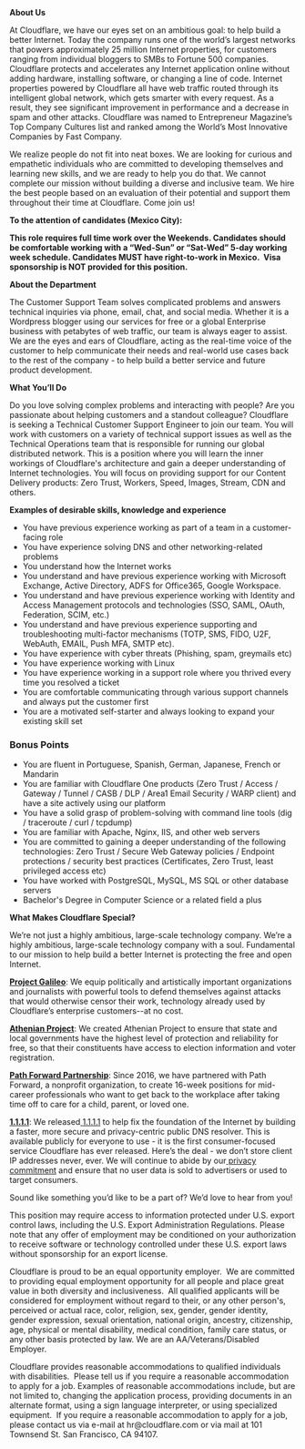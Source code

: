 <div class="content-intro">
	<div><strong>About Us</strong></div>
	<div>
		<p><span style="font-weight: 400;">At Cloudflare, we have our eyes set on an ambitious goal: to help build a better Internet. Today the company runs one of the world’s largest networks that powers approximately 25 million Internet properties, for customers ranging from individual bloggers to SMBs to Fortune 500 companies. Cloudflare protects and accelerates any Internet application online without adding hardware, installing software, or changing a line of code. Internet properties powered by Cloudflare all have web traffic routed through its intelligent global network, which gets smarter with every request. As a result, they see significant improvement in performance and a decrease in spam and other attacks. Cloudflare was named to Entrepreneur Magazine’s Top Company Cultures list and ranked among the World’s Most Innovative Companies by Fast Company.</span><span style="font-weight: 400;">&nbsp;</span></p>
		<p><span style="font-weight: 400;">We realize people do not fit into neat boxes. We are looking for curious and empathetic individuals who are committed to developing themselves and learning new skills, and we are ready to help you do that. We cannot complete our mission without building a diverse and inclusive team. We hire the best people based on an evaluation of their potential and support them throughout their time at Cloudflare. Come join us!&nbsp;</span></p>
	</div>
</div>
<p><strong>To the attention of candidates (Mexico City):&nbsp;</strong></p>
<p><strong>This role requires full time work over the Weekends. Candidates should be comfortable working with a “Wed-Sun” or “Sat-Wed” 5-day working week schedule. Candidates MUST have right-to-work in Mexico.&nbsp;&nbsp;</strong><strong>Visa sponsorship is NOT provided for this position</strong><strong>.</strong></p>
<p><strong>About the Department</strong></p>
<p>The Customer Support Team solves complicated problems and answers technical inquiries via phone, email, chat, and social media. Whether it is a Wordpress blogger using our services for free or a global Enterprise business with petabytes of web traffic, our team is always eager to assist. We are the eyes and ears of Cloudflare, acting as the real-time voice of the customer to help communicate their needs and real-world use cases back to the rest of the company - to help build a better service and future product development.</p>
<p><strong>What You’ll Do</strong></p>
<p>Do you love solving complex problems and interacting with people? Are you passionate about helping customers and a standout colleague? Cloudflare is seeking a Technical Customer Support Engineer to join our team. You will work with customers on a variety of technical support issues as well as the Technical Operations team that is responsible for running our global distributed network. This is a position where you will learn the inner workings of Cloudflare's architecture and gain a deeper understanding of Internet technologies. You will focus on providing support for our Content Delivery products: Zero Trust, Workers, Speed, Images, Stream, CDN and others.</p>
<p><strong>Examples of desirable skills, knowledge and experience</strong></p>
<ul>
	<li>You have previous experience working as part of a team in a customer-facing role</li>
	<li>You have experience solving DNS and other networking-related problems</li>
	<li>You understand how the Internet works</li>
	<li>You understand and have previous experience working with Microsoft Exchange, Active Directory, ADFS for Office365, Google Workspace.</li>
	<li>You understand and have previous experience working with Identity and Access Management protocols and technologies (SSO, SAML, OAuth, Federation, SCIM, etc.)</li>
	<li>You understand and have previous experience supporting and troubleshooting multi-factor mechanisms (TOTP, SMS, FIDO, U2F, WebAuth, EMAIL, Push MFA, SMTP etc).</li>
	<li>You have experience with cyber threats (Phishing, spam, greymails etc)</li>
	<li>You have experience working with Linux</li>
	<li>You have experience working in a support role where you thrived every time you resolved a ticket</li>
	<li>You are comfortable communicating through various support channels and always put the customer first</li>
	<li>You are a motivated self-starter and always looking to expand your existing skill set</li>
</ul>
<h3><strong>Bonus Points</strong></h3>
<ul>
	<li>You are fluent in Portuguese, Spanish, German, Japanese, French or Mandarin</li>
	<li>You are familiar with Cloudflare One products (Zero Trust / Access / Gateway / Tunnel / CASB / DLP / Area1 Email Security / WARP client) and have a site actively using our platform</li>
	<li>You have a solid grasp of problem-solving with command line tools (dig / traceroute / curl / tcpdump)</li>
	<li>You are familiar with Apache, Nginx, IIS, and other web servers</li>
	<li>You are committed to gaining a deeper understanding of the following technologies: Zero Trust / Secure Web Gateway policies / Endpoint protections / security best practices (Certificates, Zero Trust, least privileged access etc)</li>
	<li>You have worked with PostgreSQL, MySQL, MS SQL or other database servers</li>
	<li>Bachelor's Degree in Computer Science or a related field a plus</li>
</ul>
<div class="content-conclusion">
	<p><strong>What Makes Cloudflare Special?</strong></p>
	<p><span style="font-weight: 400;">We’re not just a highly ambitious, large-scale technology company. We’re a highly ambitious, large-scale technology company with a soul. Fundamental to our mission to help build a better Internet is protecting the free and open Internet.</span></p>
	<p><a href="https://blog.cloudflare.com/protecting-free-expression-online/"><strong>Project Galileo</strong></a><span style="font-weight: 400;">: We equip politically and artistically important organizations and journalists with powerful tools to defend themselves against attacks that would otherwise censor their work, technology already used by Cloudflare’s enterprise customers--at no cost.</span></p>
	<p><strong><a href="https://www.cloudflare.com/athenian/">Athenian Project</a></strong><span style="font-weight: 400;">: We created Athenian Project to ensure that state and local governments have the highest level of protection and reliability for free, so that their constituents have access to election information and voter registration.</span></p>
	<p><a href="https://blog.cloudflare.com/tag/path-forward/"><strong>Path Forward Partnership</strong></a><span style="font-weight: 400;">: Since 2016, we have partnered with Path Forward, a nonprofit organization, to create 16-week positions for mid-career professionals who want to get back to the workplace after taking time off to care for a child, parent, or loved one.</span></p>
	<p><a href="https://1.1.1.1/"><strong>1.1.1.1</strong></a><span style="font-weight: 400;">: We released</span><a href="https://1.1.1.1/"> <span style="font-weight: 400;">1.1.1.1</span></a><span style="font-weight: 400;"> to help fix the foundation of the Internet by building a faster, more secure and privacy-centric public DNS resolver. This is available publicly for everyone to use - it is the first consumer-focused service Cloudflare has ever released. Here’s the deal - we don’t store client IP addresses never, ever. We will continue to abide by our</span><a href="https://developers.cloudflare.com/1.1.1.1/privacy/public-dns-resolver"> privacy commitment</a><span style="font-weight: 400;"> and ensure that no user data is sold to advertisers or used to target consumers.</span></p>
	<p><span style="font-weight: 400;">Sound like something you’d like to be a part of? We’d love to hear from you!</span></p>
	<p><span style="font-weight: 400;">This position may require access to information protected under U.S. export control laws, including the U.S. Export Administration Regulations. Please note that any offer of employment may be conditioned on your authorization to receive software or technology controlled under these U.S. export laws without sponsorship for an export license.</span></p>
	<p><span style="font-weight: 400;">Cloudflare is proud to be an equal opportunity employer. &nbsp;We are committed to providing equal employment opportunity for all people and place great value in both diversity and inclusiveness. &nbsp;All qualified applicants will be considered for employment without regard to their, or any other person's, perceived or actual</span> <span style="font-weight: 400;">race, color, religion, sex, gender, gender identity, gender expression, sexual orientation, national origin, ancestry, citizenship, age, physical or mental disability, medical condition, family care status, or any other basis protected by law. </span><span style="font-weight: 400;">We are an AA/Veterans/Disabled Employer.</span></p>
	<p><span style="font-weight: 400;">Cloudflare provides reasonable accommodations to qualified individuals with disabilities. &nbsp;Please tell us if you require a reasonable accommodation to apply for a job. Examples of reasonable accommodations include, but are not limited to, changing the application process, providing documents in an alternate format, using a sign language interpreter, or using specialized equipment. &nbsp;If you require a reasonable accommodation to apply for a job, please contact us via e-mail at </span><span style="font-weight: 400;">hr@cloudflare.com</span><span style="font-weight: 400;"> or via mail at 101 Townsend St. San Francisco, CA 94107.</span></p>
</div>